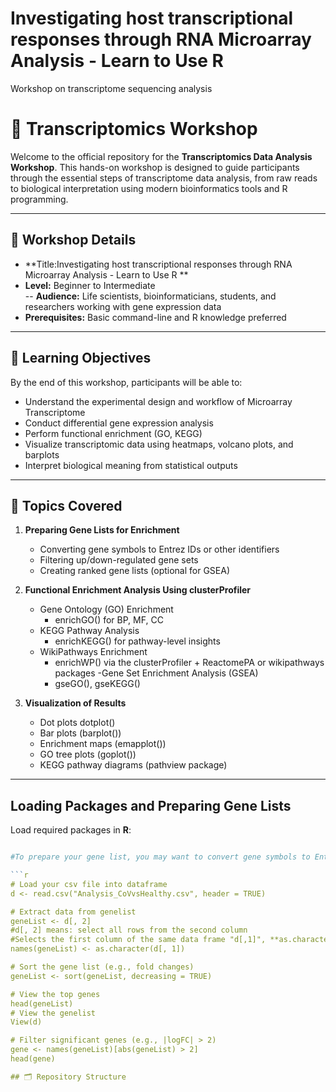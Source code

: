 # Investigating host transcriptional responses through RNA Microarray Analysis - Learn to Use R
Workshop on transcriptome sequencing analysis 
# 🧬 Transcriptomics Workshop

Welcome to the official repository for the **Transcriptomics Data Analysis Workshop**. This hands-on workshop is designed to guide participants through the essential steps of transcriptome data analysis, from raw reads to biological interpretation using modern bioinformatics tools and R programming.

---

## 📅 Workshop Details

- **Title:Investigating host transcriptional responses through RNA Microarray Analysis - Learn to Use R ** 
- **Level:** Beginner to Intermediate  
-- **Audience:** Life scientists, bioinformaticians, students, and researchers working with gene expression data  
- **Prerequisites:** Basic command-line and R knowledge preferred

---

## 🧾 Learning Objectives

By the end of this workshop, participants will be able to:

- Understand the experimental design and workflow of Microarray Transcriptome
- Conduct differential gene expression analysis
- Perform functional enrichment (GO, KEGG)
- Visualize transcriptomic data using heatmaps, volcano plots, and barplots
- Interpret biological meaning from statistical outputs

---

## 🧰 Topics Covered

1. **Preparing Gene Lists for Enrichment**
     - Converting gene symbols to Entrez IDs or other identifiers
     - Filtering up/down-regulated gene sets
     - Creating ranked gene lists (optional for GSEA)
2. **Functional Enrichment Analysis Using clusterProfiler**
   - Gene Ontology (GO) Enrichment
      - enrichGO() for BP, MF, CC
   - KEGG Pathway Analysis
      - enrichKEGG() for pathway-level insights
   - WikiPathways Enrichment
      - enrichWP() via the clusterProfiler + ReactomePA or wikipathways packages
   -Gene Set Enrichment Analysis (GSEA)
      -  gseGO(), gseKEGG() 

3. **Visualization of Results**
   - Dot plots dotplot()
   - Bar plots (barplot())
   - Enrichment maps (emapplot())
   - GO tree plots (goplot())
   - KEGG pathway diagrams (pathview package)

---
## Loading Packages and Preparing Gene Lists
Load required packages in **R**:

```r

#To prepare your gene list, you may want to convert gene symbols to Entrez IDs or other identifiers. Here's an example in **R**:

```r
# Load your csv file into dataframe
d <- read.csv("Analysis_CoVvsHealthy.csv", header = TRUE)

# Extract data from genelist
geneList <- d[, 2]
#d[, 2] means: select all rows from the second column
#Selects the first column of the same data frame "d[,1]", **as.character(...)** ensures the values are treated as character strings
names(geneList) <- as.character(d[, 1])

# Sort the gene list (e.g., fold changes)
geneList <- sort(geneList, decreasing = TRUE)

# View the top genes
head(geneList)
# View the genelist
View(d)

# Filter significant genes (e.g., |logFC| > 2)
gene <- names(geneList)[abs(geneList) > 2]
head(gene)

## 🗂️ Repository Structure

